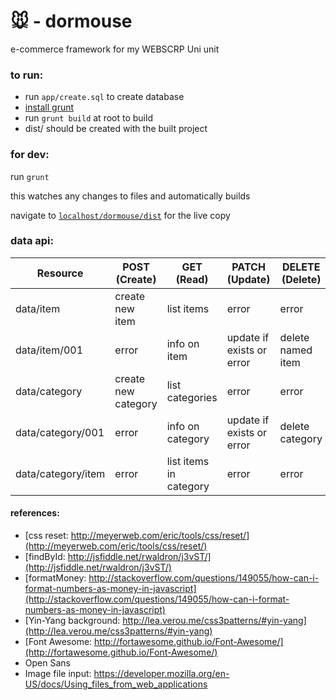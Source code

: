# 🐭 - dormouse

e-commerce framework for my WEBSCRP Uni unit

### to run:

+ run `app/create.sql` to create database
+ [install grunt](http://gruntjs.com/getting-started)
+ run `grunt build` at root to build
+ dist/ should be created with the built project

### for dev:

run `grunt`

this watches any changes to files and automatically builds

navigate to [`localhost/dormouse/dist`](http://localhost/dormouse/dist) for the live copy


### data api:


Resource | POST (Create) | GET (Read) | PATCH (Update) | DELETE (Delete)
---------|---------------|------------|----------------------|----------------
data/item | create new item | list items | error | error
data/item/001 | error | info on item | update if exists or error | delete named item
data/category | create new category | list categories | error| error
data/category/001 | error | info on category | update if exists or error | delete category
data/category/item | error | list items in category | error | error

#### references:

+ [css reset: http://meyerweb.com/eric/tools/css/reset/](http://meyerweb.com/eric/tools/css/reset/)
+ [findById: http://jsfiddle.net/rwaldron/j3vST/](http://jsfiddle.net/rwaldron/j3vST/)
+ [formatMoney: http://stackoverflow.com/questions/149055/how-can-i-format-numbers-as-money-in-javascript](http://stackoverflow.com/questions/149055/how-can-i-format-numbers-as-money-in-javascript)
+ [Yin-Yang background: http://lea.verou.me/css3patterns/#yin-yang](http://lea.verou.me/css3patterns/#yin-yang)
+ [Font Awesome: http://fortawesome.github.io/Font-Awesome/](http://fortawesome.github.io/Font-Awesome/)
+ Open Sans
+ Image file input: https://developer.mozilla.org/en-US/docs/Using_files_from_web_applications

